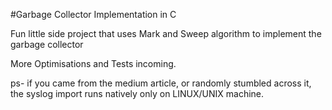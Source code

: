#Garbage Collector Implementation in C 

Fun little side project that uses Mark and Sweep algorithm to implement the garbage collector 

More Optimisations and Tests incoming.

ps- if you came from the medium article, or randomly stumbled across it, the syslog import runs natively only on LINUX/UNIX machine. 
